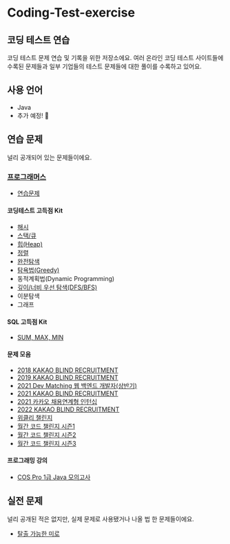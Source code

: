 # Coding-Test-exercise

## 코딩 테스트 연습

코딩 테스트 문제 연습 및 기록을 위한 저장소에요. 여러 온라인 코딩 테스트 사이트들에 수록된 문제들과 일부 기업들의 테스트 문제들에 대한 풀이를 수록하고 있어요.

## 사용 언어

- Java
- 추가 예정! 🥸

## 연습 문제

널리 공개되어 있는 문제들이에요.

### [프로그래머스](./exercise/Programmers)

- [연습문제](./exercise/Programmers/연습문제)

#### 코딩테스트 고득점 Kit

- [해시](./exercise/Programmers/코딩테스트-고득점-Kit/Hash)
- [스택/큐](./exercise/Programmers/코딩테스트-고득점-Kit/StackNQueue)
- [힙(Heap)](./exercise/Programmers/코딩테스트-고득점-Kit/Hash)
- [정렬](./exercise/Programmers/코딩테스트-고득점-Kit/Sort)
- [완전탐색](./exercise/Programmers/코딩테스트-고득점-Kit/ExhaustiveSearch)
- [탐욕법(Greedy)](./exercise/Programmers/코딩테스트-고득점-Kit/Greedy)
- 동적계획법(Dynamic Programming)
- [깊이/너비 우선 탐색(DFS/BFS)](./exercise/Programmers/코딩테스트-고득점-Kit/DFSAndBFS)
- 이분탐색
- 그래프

#### SQL 고득점 Kit

- [SUM, MAX, MIN](./exercise/Programmers/SQL-고득점-Kit/SUM,MAX_MIN)

#### 문제 모음

- [2018 KAKAO BLIND RECRUITMENT](./exercise/Programmers/문제-모음/2018-KAKAO-BLIND-RECRUITMENT)
- [2019 KAKAO BLIND RECRUITMENT](./exercise/Programmers/문제-모음/2019-KAKAO-BLIND-RECRUITMENT)
- [2021 Dev Matching 웹 백엔드 개발자(상반기)](<./exercise/Programmers/문제-모음/2021-Dev-Matching-웹-백엔드-개발자(상반기)>)
- [2021 KAKAO BLIND RECRUITMENT](./exercise/Programmers/문제-모음/2021-KAKAO-BLIND-RECRUITMENT)
- [2021 카카오 채용연계형 인턴십](./exercise/Programmers/문제-모음/2021-카카오-채용연계형-인턴십)
- [2022 KAKAO BLIND RECRUITMENT](./exercise/Programmers/문제-모음/2022-KAKAO-BLIND-RECRUITMENT)
- [위클리 챌린지](./exercise/Programmers/문제-모음/Weekly-Challenge)
- [월간 코드 챌린지 시즌1](./exercise/Programmers/문제-모음/월간-코드-챌린지-시즌1)
- [월간 코드 챌린지 시즌2](./exercise/Programmers/문제-모음/월간-코드-챌린지-시즌2)
- [월간 코드 챌린지 시즌3](./exercise/Programmers/문제-모음/월간-코드-챌린지-시즌3)

#### 프로그래밍 강의

- [COS Pro 1급 Java 모의고사](./exercise/프로그래밍-강의/COS-Pro-Grade-1-Java-Mock-Test)

## 실전 문제

널리 공개된 적은 없지만, 실제 문제로 사용됐거나 나올 법 한 문제들이에요.

- [탈출 가능한 미로](./[problem/an_escapeable_maze)
